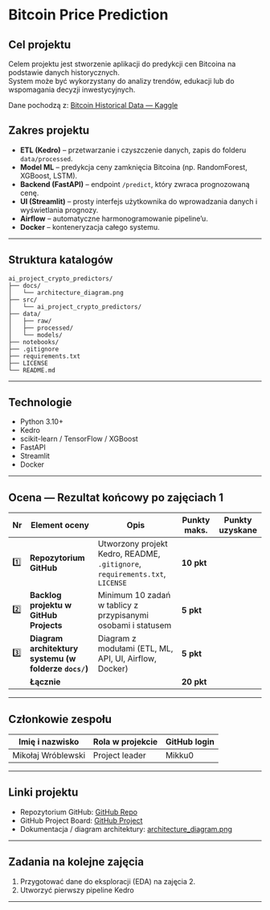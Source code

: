 # Bitcoin Price Prediction

## Cel projektu
Celem projektu jest stworzenie aplikacji do predykcji cen Bitcoina na podstawie danych historycznych.  
System może być wykorzystany do analizy trendów, edukacji lub do wspomagania decyzji inwestycyjnych.

Dane pochodzą z: [Bitcoin Historical Data — Kaggle](https://www.kaggle.com/datasets/mczielinski/bitcoin-historical-data)


## Zakres projektu
- **ETL (Kedro)** – przetwarzanie i czyszczenie danych, zapis do folderu `data/processed`.
- **Model ML** – predykcja ceny zamknięcia Bitcoina (np. RandomForest, XGBoost, LSTM).
- **Backend (FastAPI)** – endpoint `/predict`, który zwraca prognozowaną cenę.
- **UI (Streamlit)** – prosty interfejs użytkownika do wprowadzania danych i wyświetlania prognozy.
- **Airflow** – automatyczne harmonogramowanie pipeline’u.
- **Docker** – konteneryzacja całego systemu.

---


## Struktura katalogów
````
ai_project_crypto_predictors/
├── docs/
│   └── architecture_diagram.png
├── src/
│   └── ai_project_crypto_predictors/
├── data/
│   ├── raw/
│   ├── processed/
│   └── models/
├── notebooks/
├── .gitignore
├── requirements.txt
├── LICENSE
└── README.md
````


---

## Technologie
- Python 3.10+
- Kedro
- scikit-learn / TensorFlow / XGBoost
- FastAPI
- Streamlit
- Docker


---

## Ocena — Rezultat końcowy po zajęciach 1

| Nr | Element oceny | Opis | Punkty maks. | Punkty uzyskane |
|----|----------------|------|---------------|-----------------|
| 1️⃣ | **Repozytorium GitHub** | Utworzony projekt Kedro, README, `.gitignore`, `requirements.txt`, `LICENSE` | **10 pkt** | |
| 2️⃣ | **Backlog projektu w GitHub Projects** | Minimum 10 zadań w tablicy z przypisanymi osobami i statusem | **5 pkt** | |
| 3️⃣ | **Diagram architektury systemu (w folderze `docs/`)** | Diagram z modułami (ETL, ML, API, UI, Airflow, Docker) | **5 pkt** | |
|   | **Łącznie** |  | **20 pkt** | |

---

## Członkowie zespołu

| Imię i nazwisko | Rola w projekcie | GitHub login |
|------------------|------------------|---------------|
|Mikołaj Wróblewski|Project leader    |Mikku0         |

---

## Linki projektu

- Repozytorium GitHub: [GitHub Repo](https://github.com/Mikku0/ai_project_crypto_predictors)
- GitHub Project Board: [GitHub Project](https://github.com/users/Mikku0/projects/1)
- Dokumentacja / diagram architektury: [architecture_diagram.png](docs/architecture_diagram.png)

---

## Zadania na kolejne zajęcia
1. Przygotować dane do eksploracji (EDA) na zajęcia 2.  
2. Utworzyć pierwszy pipeline Kedro
---